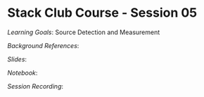 # Stack Club Course - Session 05

*Learning Goals*: Source Detection and Measurement

*Background References*:

*Slides*:

*Notebook*:

*Session Recording*: